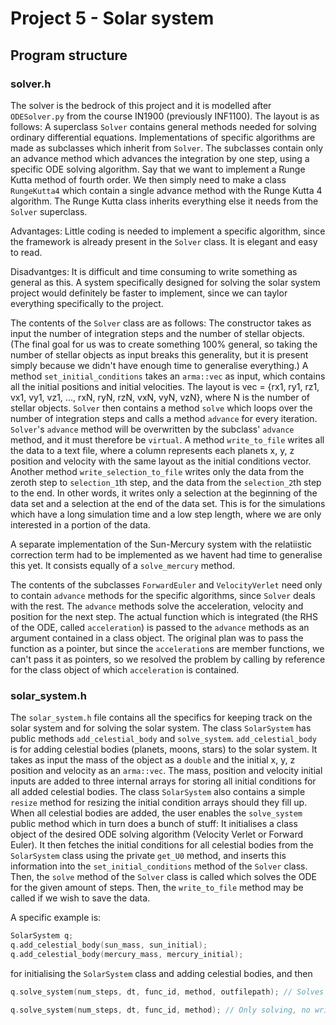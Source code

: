 # Project 5 - Solar system

## Program structure
### solver.h
The solver is the bedrock of this project and it is modelled after ```ODESolver.py``` from the course IN1900 (previously INF1100). The layout is as follows: A superclass ```Solver``` contains general methods needed for solving ordinary differential equations. Implementations of specific algorithms are made as subclasses which inherit from ```Solver```. The subclasses contain only an advance method which advances the integration by one step, using a specific ODE solving algorithm. Say that we want to implement a Runge Kutta method of fourth order. We then simply need to make a class ```RungeKutta4``` which contain a single advance method with the Runge Kutta 4 algorithm. The Runge Kutta class inherits everything else it needs from the ```Solver``` superclass.

Advantages: Little coding is needed to implement a specific algorithm, since the framework is already present in the ```Solver``` class. It is elegant and easy to read.

Disadvantges: It is difficult and time consuming to write something as general as this. A system specifically designed for solving the solar system project would definitely be faster to implement, since we can taylor everything specifically to the project.

The contents of the ```Solver``` class are as follows: The constructor takes as input the number of integration steps and the number of stellar objects. (The final goal for us was to create something 100% general, so taking the number of stellar objects as input breaks this generality, but it is present simply because we didn't have enough time to generalise everything.) A method ```set_initial_conditions``` takes an ```arma::vec``` as input, which contains all the initial positions and initial velocities. The layout is vec = {rx1, ry1, rz1, vx1, vy1, vz1, ..., rxN, ryN, rzN, vxN, vyN, vzN}, where N is the number of stellar objects. ```Solver``` then contains a method ```solve``` which loops over the number of integration steps and calls a method ```advance``` for every iteration. ```Solver```'s ```advance``` method will be overwritten by the subclass' ```advance``` method, and it must therefore be ```virtual```. A method ```write_to_file``` writes all the data to a text file, where a column represents each planets x, y, z position and velocity with the same layout as the initial conditions vector. Another method ```write_selection_to_file``` writes only the data from the zeroth step to ```selection_1```th step, and the data from the ```selection_2```th step to the end. In other words, it writes only a selection at the beginning of the data set and a selection at the end of the data set. This is for the simulations which have a long simulation time and a low step length, where we are only interested in a portion of the data.

A separate implementation of the Sun-Mercury system with the relatiistic correction term had to be implemented as we havent had time to generalise this yet. It consists equally of a ```solve_mercury``` method.

The contents of the subclasses ```ForwardEuler``` and ```VelocityVerlet``` need only to contain ```advance``` methods for the specific algorithms, since ```Solver``` deals with the rest. The ```advance``` methods solve the acceleration, velocity and position for the next step. The actual function which is integrated (the RHS of the ODE, called ```acceleration```) is passed to the ```advance``` methods as an argument contained in a class object. The original plan was to pass the function as a pointer, but since the ```acceleration```s are member functions, we can't pass it as pointers, so we resolved the problem by calling by reference for the class object of which ```acceleration``` is contained.

### solar_system.h
The ```solar_system.h``` file contains all the specifics for keeping track on the solar system and for solving the solar system. The class ```SolarSystem``` has public methods ```add_celestial_body``` and ```solve_system```. ```add_celestial_body``` is for adding celestial bodies (planets, moons, stars) to the solar system. It takes as input the mass of the object as a ```double``` and the initial x, y, z position and velocity as an ```arma::vec```. The mass, position and velocity initial inputs are added to three internal arrays for storing all initial conditions for all added celestial bodies. The class ```SolarSystem``` also contains a simple ```resize``` method for resizing the initial condition arrays should they fill up. When all celestial bodies are added, the user enables the ```solve_system``` public method which in turn does a bunch of stuff: It initialises a class object of the desired ODE solving algorithm (Velocity Verlet or Forward Euler). It then fetches the initial conditions for all celestial bodies from the ```SolarSystem``` class using the private ```get_U0``` method, and inserts this information into the ```set_initial_conditions``` method of the ```Solver``` class. Then, the ```solve``` method of the ```Solver``` class is called which solves the ODE for the given amount of steps. Then, the ```write_to_file``` method may be called if we wish to save the data.

A specific example is:

```c++
SolarSystem q;
q.add_celestial_body(sun_mass, sun_initial);
q.add_celestial_body(mercury_mass, mercury_initial);
```
for initialising the ```SolarSystem``` class and adding celestial bodies, and then 

```c++
q.solve_system(num_steps, dt, func_id, method, outfilepath); // Solves and writes data to file.

q.solve_system(num_steps, dt, func_id, method); // Only solving, no writing.
```